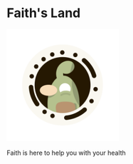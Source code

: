 # Faith's Land

<img src="./Faith's Land/www/img/logo.png" width="50%" height="auto">

Faith is here to help you with your health
